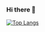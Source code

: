 ### Hi there 👋

[![Top Langs](https://github-readme-stats.vercel.app/api/top-langs/?username=Smiddie31&langs_count=10&layout=compact)](https://github.com/anuraghazra/github-readme-stats)



<!--
**Smiddie31/Smiddie31** is a ✨ _special_ ✨ repository because its `README.md` (this file) appears on your GitHub profile.

Here are some ideas to get you started:

- 🔭 I’m currently working on ...
- 🌱 I’m currently learning ...
- 👯 I’m looking to collaborate on ...
- 🤔 I’m looking for help with ...
- 💬 Ask me about ...
- 📫 How to reach me: ...
- 😄 Pronouns: ...
- ⚡ Fun fact: ...
-->
